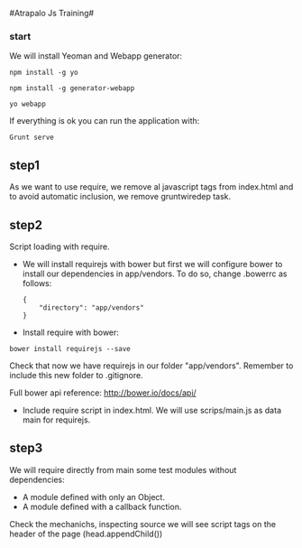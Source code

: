 #Atrapalo Js Training#

### start ###
We will install Yeoman and Webapp generator:

```
npm install -g yo
```

```
npm install -g generator-webapp
```

```
yo webapp
```

If everything is ok you can run the application with:

```
Grunt serve
```

## step1 ##

As we want to use require, we remove al javascript tags from index.html and to avoid automatic inclusion, we remove gruntwiredep task.

## step2 ##

Script loading with require.

* We will install requirejs with bower but first we will configure bower to install our dependencies in app/vendors.
  To do so, change .bowerrc as follows:

  ```
  {
      "directory": "app/vendors"
  }
  ```

* Install require with bower:
```
bower install requirejs --save
```

Check that now we have requirejs in our folder "app/vendors". Remember to include this new folder to .gitignore.

Full bower api reference: http://bower.io/docs/api/

* Include require script in index.html. We will use scrips/main.js as data main for requirejs.

## step3 ##

We will require directly from main some test modules without dependencies:

* A module defined with only an Object.
* A module defined with a callback function.

Check the mechanichs, inspecting source we will see script tags on the header of the page (head.appendChild())


